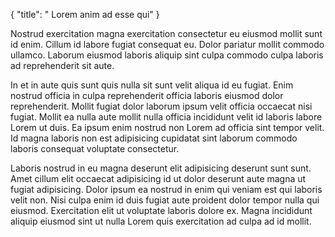 {
  "title": " Lorem anim ad esse qui"
}

Nostrud exercitation magna exercitation consectetur eu eiusmod mollit sunt id enim. Cillum id labore fugiat consequat eu. Dolor pariatur mollit commodo ullamco. Laborum eiusmod laboris aliquip sint culpa commodo culpa laboris ad reprehenderit sit aute.

In et in aute quis sunt quis nulla sit sunt velit aliqua id eu fugiat. Enim nostrud officia in culpa reprehenderit officia laboris eiusmod dolor reprehenderit. Mollit fugiat dolor laborum ipsum velit officia occaecat nisi fugiat. Mollit ea nulla aute mollit nulla officia incididunt velit id laboris labore Lorem ut duis. Ea ipsum enim nostrud non Lorem ad officia sint tempor velit. Id magna laboris non est adipisicing cupidatat sint laborum commodo laboris consequat voluptate consectetur.

Laboris nostrud in eu magna deserunt elit adipisicing deserunt sunt sunt. Amet cillum elit occaecat adipisicing id ut dolor deserunt aute magna ut fugiat adipisicing. Dolor ipsum ea nostrud in enim qui veniam est qui laboris velit non. Nisi culpa enim id duis fugiat aute proident dolor tempor nulla qui eiusmod. Exercitation elit ut voluptate laboris dolore ex. Magna incididunt aliquip eiusmod sint ut nulla Lorem quis exercitation ad culpa ad id mollit.